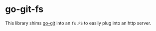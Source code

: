 # go-git-fs

This library shims [go-git](https://github.com/go-git/go-git) into an `fs.FS`
to easily plug into an http server.


